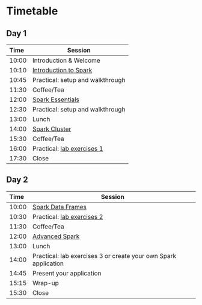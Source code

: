 # Timetable

## Day 1

| Time | Session |
| :--- | ------------- |
| 10:00 | Introduction & Welcome |
| 10:10 | [Introduction to Spark](Spark_Introduction.pdf) |
| 10:45 | Practical: setup and walkthrough |
| 11:30 | Coffee/Tea |
| 12:00 | [Spark Essentials](Spark_Essentials.pdf) |
| 12:30 | Practical: setup and walkthrough |
| 13:00 | Lunch |
| 14:00 | [Spark Cluster](Spark_Cluster.pdf) |
| 15:30 | Coffee/Tea |
| 16:00 | Practical: [lab exercises 1](../lab_exercises/lab1_basics.ipynb) |
| 17:30 | Close |

## Day 2

| Time | Session |
| :--- | ------------- |
| 10:00 | [Spark Data Frames](Spark_DataFrames.pdf) |
| 10:30 | Practical: [lab exercises 2](../lab_exercises/lab2_1_dataframes.ipynb) |
| 11:30 | Coffee/Tea |
| 12:00 | [Advanced Spark](Spark_Advanced.pdf) |
| 13:00 | Lunch |
| 14:00 | Practical: lab exercises 3 or create your own Spark application |
| 14:45 | Present your application |
| 15:15 | Wrap-up | 
| 15:30 | Close |
